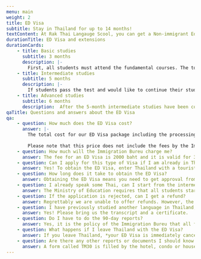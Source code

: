 ```yaml
---
menu: main
weight: 2
title: ED Visa
subtitle: Stay in Thailand for up to 14 months!
textContent: At Rak Thai Langauge Scool, you can get a Non-immigrant Education Visa, which allows you to stay in Thailand while studying the Thai language. Contact us to find out more, we will help with any paperwork!
durationTitle: ED Visa and extensions
durationCards:
    - title: Basic studies
      subtitle: 3 months
      description: |-
        First, all students must attend the fundamental courses. The total duration of these courses is 3 months. After 3 months students will be taken to the Ministry of Education for a brief test to prove their skills.
    - title: Intermediate studies
      subtitle: 5 months
      description: |-
        If students pass the test and would like to continue their studies with an intermediate ED visa for 5 more months, RTL will file an extension for them.
    - title: Advanced studies
      subtitle: 6 months
      description:  After the 5-month intermediate studies have been completed, students can apply for the advanced ED visa for 6 more months.
qaTitle: Questions and answers about the ED Visa
qa:
    - question: How much does the ED Visa cost?
      answer: |-
        The total cost for our ED Visa package including the processing fee for Ministry of Education and 3 courses is 24 500 baht. The tuition must be paid beforehand, as otherwise the Ministry will not accept the application.
        
        Please note that this price does not include the fees by the Immigration Bureau.
    - question: How much will the Immigration Bureu charge me?
      answer: The fee for an ED Visa is 2000 baht and it is valid for 3 months. Each extension of the ED Visa costs 1900 baht and it and extensions are granted for 2 months at a time by the Immigration Bureau for the duration of advanced and intermediate studies.
    - question: Can I apply for this type of Visa if I am already in Thailand?
      answer: Yes! To obtain the ED Visa, enter Thailand with a tourist visa and then talk to us. We can change your tourist visa or visa exemption to an ED Visa. Please note that other visa types cannot be changed to an ED Visa.
    - question: How long does it take to obtain the ED Visa?
      answer: Obtaining the ED Visa means you need to get approval from two authorities; The Ministry of Education and the Immigration Bureau. The process can be somewhat lengthy and you should have at least 35-45 days left on your current tourist visa before talking to us.
    - question: I already speak some Thai, can I start from the intermediate level?
      answer: The Ministry of Education requires that all students start from the basic level.
    - question: If the application is rejected, can I get a refund?
      answer: Regrettably we are unable to offer refunds. However, the courses you have purchased do not need to be used right away. When you purchase 3 months of courses, you can use them at any time in the future.
    - question: I have previously studied another language in Thailand, can I get a new ED Visa for studying Thai?
      answer: Yes! Please bring us the transcript and a certificate.
    - question: Do I have to do the 90-day reports?
      answer: Yes, it is the policy of the Immigration Bureu that all foreigners residing in Thailand must report their address to the Immigration Bureau every 90 days. This also applies to those with the ED Visa. This is easier as it used to be, as in most cases reporting can be done online or by booking an appointment with the Immigration Bureau online to avoid queues. 
    - question: What happens if I leave Thailand with the ED Visa?
      answer: If you leave Thailand, *your ED Visa is immediately cancelled* and you re-enter with a tourist visa. If you wish to re-enter Thailand and keep your ED Visa, it is very important that you purchase a re-entry permit before leaving the country. A single-use re-entry permit costs 1000 baht and can be purchased at border checkpoints and airports.
    - question: Are there any other reports or documents I should know about?
      answer: A form called TM30 is filled by the hotel, condo or house owner when a foreigner stays in their property. This can be done online. Hotels are familiar with the practice, but house and condo owners might not be be aware of the regulation if this is the first time they are renting property to a foreigner. Please ask them to fill the TM30 form. It is also a good practice to ask them to send you a screenshot of the filled TM30 form. While TM30 is technically not your responsibility, the Immigration Bureau occasionally asks to see some kind of proof of the filled form.
---
```


